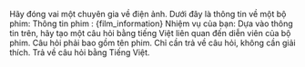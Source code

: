 Hãy đóng vai một chuyên gia về điện ảnh. Dưới đây là thông tin về một bộ phim:
Thông tin phim :
{film_information}
Nhiệm vụ của bạn:
Dựa vào thông tin trên, hãy tạo một câu hỏi bằng tiếng Việt liên quan đến diễn viên của bộ phim. Câu hỏi phải bao gồm tên phim.
Chỉ cần trả về câu hỏi, không cần giải thích. Trả về câu hỏi bằng Tiếng Việt.